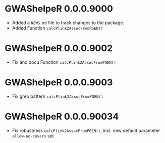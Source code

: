 # GWAShelpeR 0.0.0.9000

* Added a `NEWS.md` file to track changes to the package.
* Added Function `calcPlink2AssocFromPGEN()`


# GWAShelpeR 0.0.0.9002

* Fix and docu Function `calcPlink2AssocFromPGEN()`

# GWAShelpeR 0.0.0.9003

* Fix grep pattern `calcPlink2AssocFromPGEN()`

# GWAShelpeR 0.0.0.90034

* Fix robustness `calcPlink2AssocFromPGEN()`, incl. new default parameter `allow-no-covars` set
